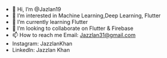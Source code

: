 - 👋 Hi, I’m @Jazlan19
- 👀 I’m interested in Machine Learning,Deep Learning, Flutter
- 🌱 I’m currently learning Flutter
- 💞️ I’m looking to collaborate on Flutter & Firebase
- 📫 How to reach me Email: Jazzlan31@gmail.com
- Instagram: JazzlanKhan
- Linkedln: Jazzlan Khan

<!---
Jazlan19/Jazlan19 is a ✨ special ✨ repository because its `README.md` (this file) appears on your GitHub profile.
You can click the Preview link to take a look at your changes.
--->
